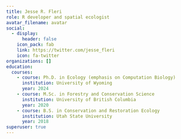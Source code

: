 ```yaml
---
title: Jesse R. Fleri
role: R developer and spatial ecologist
avatar_filename: avatar
social:
  - display:
      header: false
    icon_pack: fab
    link: https://twitter.com/jesse_fleri
    icon: fa-twitter
organizations: []
education:
  courses:
    - course: Ph.D. in Ecology (emphasis on Computation Biology)
      institution: University of Wyoming
      year: 2024
    - course: M.Sc. in Forestry and Conservation Science
      institution: University of British Columbia
      year: 2020
    - course: B.S. in Conservation and Restoration Ecology
      institution: Utah State University
      year: 2018
superuser: true
---
```

